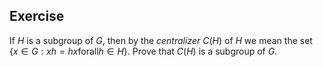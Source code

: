 ## Exercise
If $H$ is a subgroup of $G$, then by the *centralizer* $C(H)$ of $H$ we mean the set $\lbrace x \in G : xh = hx \mathrm{ for all } h \in H \rbrace$. Prove that $C(H)$ is a subgroup of $G$.
